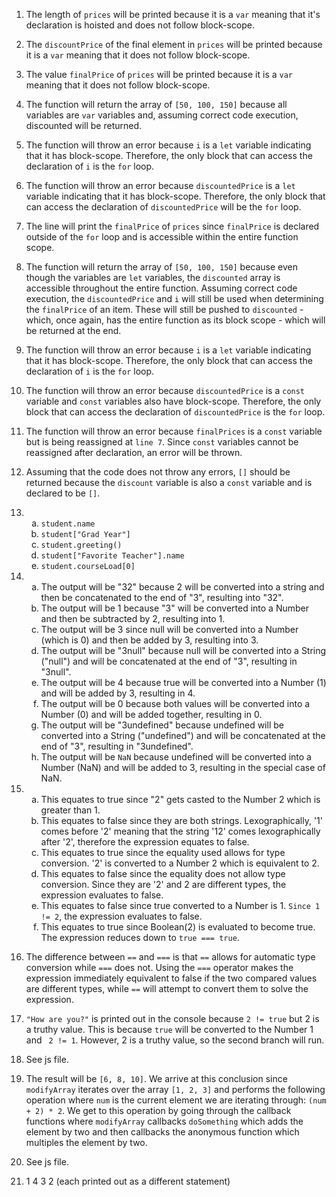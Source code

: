 1. The length of ```prices``` will be printed because it is a ```var``` meaning that it's declaration is hoisted and does not follow block-scope.

2. The ```discountPrice``` of the final element in ```prices``` will be printed because it is a ```var``` meaning that it does not follow block-scope.

3. The value ```finalPrice``` of ```prices``` will be printed because it is a ```var``` meaning that it does not follow block-scope.

4. The function will return the array of ```[50, 100, 150]``` because all variables are ```var``` variables and, assuming correct code execution, discounted will be returned.

5. The function will throw an error because ```i``` is a ```let``` variable indicating that it has block-scope. Therefore, the only block that can access the declaration of ```i``` is the ```for``` loop.

6. The function will throw an error because ```discountedPrice``` is a ```let``` variable indicating that it has block-scope. Therefore, the only block that can access the declaration of ```discountedPrice``` will be the ```for``` loop.

7. The line will print the ```finalPrice``` of ```prices``` since ```finalPrice``` is declared outside of the ```for``` loop and is accessible within the entire function scope.

8. The function will return the array of ```[50, 100, 150]``` because even though the variables are ```let``` variables, the ```discounted``` array is accessible throughout the entire function. Assuming correct code execution, the ```discountedPrice``` and ```i``` will still be used when determining the ```finalPrice``` of an item. These will still be pushed to ```discounted``` - which, once again, has the entire function as its block scope - which will be returned at the end.

9. The function will throw an error because ```i``` is a ```let``` variable indicating that it has block-scope. Therefore, the only block that can access the declaration of ```i``` is the ```for``` loop.

10. The function will throw an error because ```discountedPrice``` is a ```const``` variable and ```const``` variables also have block-scope. Therefore, the only block that can access the declaration of ```discountedPrice``` is the ```for``` loop.

11. The function will throw an error because ```finalPrices``` is a ```const``` variable but is being reassigned at ```line 7```. Since ```const``` variables cannot be reassigned after declaration, an error will be thrown.

12. Assuming that the code does not throw any errors, ```[]``` should be returned because the ```discount``` variable is also a ```const``` variable and is declared to be ```[]```.

13.
    <ol type="a">
        <li><code>student.name</code></li>
        <li><code>student["Grad Year"]</code></li>
        <li><code>student.greeting()</code></li>
        <li><code>student["Favorite Teacher"].name</code></li>
        <li><code>student.courseLoad[0]</code></li>
    </ol>

14.
    <ol type="a">
        <li>The output will be "32" because 2 will be converted into a string and then be concatenated to the end of "3", resulting into "32".</li>
        <li>The output will be 1 because "3" will be converted into a Number and then be subtracted by 2, resulting into 1.</li>
        <li>The output will be 3 since null will be converted into a Number (which is 0) and then be added by 3, resulting into 3.</li>
        <li>The output will be "3null" because null will be converted into a String ("null") and will be concatenated at the end of "3", resulting in "3null".</li>
        <li>The output will be 4 because true will be converted into a Number (1) and will be added by 3, resulting in 4.</li>
        <li>The output will be 0 because both values will be converted into a Number (0) and will be added together, resulting in 0.</li>
        <li>The output will be "3undefined" because undefined will be converted into a String ("undefined") and will be concatenated at the end of "3", resulting in "3undefined".</li>
        <li>The output will be <code>NaN</code> because undefined will be converted into a Number (NaN) and will be added to 3, resulting in the special case of NaN.</li>
    </ol>

15.
    <ol type="a">
        <li>This equates to true since "2" gets casted to the Number 2 which is greater than 1.</li>
        <li>This equates to false since they are both strings. Lexographically, '1' comes before '2' meaning that the string '12' comes lexographically after '2', therefore the expression equates to false.</li>
        <li>This equates to true since the equality used allows for type conversion. '2' is converted to a Number 2 which is equivalent to 2.</li>
        <li>This equates to false since the equality does not allow type conversion. Since they are '2' and 2 are different types, the expression evaluates to false.</li>
        <li>This equates to false since true converted to a Number is 1. <code>Since 1 != 2</code>, the expression evaluates to false.</li>
        <li>This equates to true since Boolean(2) is evaluated to become true. The expression reduces down to <code>true === true</code>.</li>
    </ol>

16. The difference between ```==``` and ```===``` is that ``==`` allows for automatic type conversion while ```===``` does not. Using the ```===``` operator makes the expression immediately equivalent to false if the two compared values are different types, while ```==``` will attempt to convert them to solve the expression.

17. ```"How are you?"``` is printed out in the console because ```2 != true``` but 2 is a truthy value. This is because ```true``` will be converted to the Number 1 and ``` 2 != 1```. However, 2 is a truthy value, so the second branch will run.

18. See js file.

19. The result will be ```[6, 8, 10]```. We arrive at this conclusion since ```modifyArray``` iterates over the array ```[1, 2, 3]``` and performs the following operation where ```num``` is the current element we are iterating through: ```(num + 2) * 2```. We get to this operation by going through the callback functions where ```modifyArray``` callbacks ```doSomething``` which adds the element by two and then callbacks the anonymous function which multiples the element by two. 

20. See js file.

21. 1 4 3 2 (each printed out as a different statement)